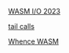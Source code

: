 [WASM I/O 2023](https://www.youtube.com/playlist?list=PLP3xGl7Eb-4NtSX-wzOxUCjPsBcw2zrPA)

[tail calls](https://news.ycombinator.com/item?id=35470057)

[Whence WASM](https://www.neversaw.us/2023/06/30/understanding-wasm/part2/whence-wasm/)



